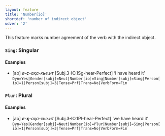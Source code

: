 ```yaml
---
layout: feature
title: 'Number[io]'
shortdef: 'number of indirect object'
udver: '2'
---
```


This feature marks number agreement of the verb with the indirect object.

### <a name="Sing">`Sing`</a>: Singular

#### Examples

* [ab] _ø-<b>с</b>-аҳа-хье.ит_ [Subj.3-IO.1Sg-hear-Perfect] ‘I have heard it’ `Dyn=Yes|Gender[subj]=Neut|Number[io]=Sing|Number[subj]=Sing|Person[io]=1|Person[subj]=3|Tense=Prf|Trans=No|VerbForm=Fin`

### <a name="Plur">`Plur`</a>: Plural

#### Examples

* [ab] _ø-<b>ҳ</b>-аҳа-хье.ит_ [Subj.3-IO.1Pl-hear-Perfect] ‘we have heard it’ `Dyn=Yes|Gender[subj]=Neut|Number[io]=Plur|Number[subj]=Sing|Person[io]=1|Person[subj]=3|Tense=Prf|Trans=No|VerbForm=Fin`


<!-- Interlanguage links updated Po 11. listopadu 2024, 20:09:51 CET -->
